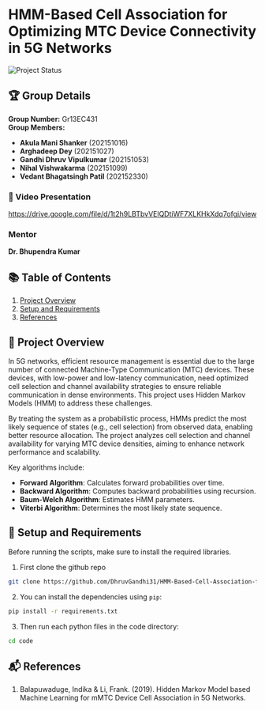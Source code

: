 # HMM-Based Cell Association for Optimizing MTC Device Connectivity in 5G Networks

![Project Status](https://img.shields.io/badge/Status-Finished-blue)

## 🏆 Group Details 
**Group Number:** Gr13EC431  
**Group Members:**
- **Akula Mani Shanker** (202151016)
- **Arghadeep Dey** (202151027)
- **Gandhi Dhruv Vipulkumar** (202151053)
- **Nihal Vishwakarma** (202151099)
- **Vedant Bhagatsingh Patil** (202152330)

### 🎥 Video Presentation
https://drive.google.com/file/d/1t2h9LBTbvVElQDtiWF7XLKHkXdq7ofgj/view

### Mentor
**Dr. Bhupendra Kumar**

## 📚 Table of Contents
1. [Project Overview](#project-overview)
2. [Setup and Requirements](#setup-and-requirements)
3. [References](#references)




## 🚀 Project Overview

In 5G networks, efficient resource management is essential due to the large number of connected Machine-Type Communication (MTC) devices. These devices, with low-power and low-latency communication, need optimized cell selection and channel availability strategies to ensure reliable communication in dense environments. This project uses Hidden Markov Models (HMM) to address these challenges.

By treating the system as a probabilistic process, HMMs predict the most likely sequence of states (e.g., cell selection) from observed data, enabling better resource allocation. The project analyzes cell selection and channel availability for varying MTC device densities, aiming to enhance network performance and scalability.

Key algorithms include:

- **Forward Algorithm**: Calculates forward probabilities over time.  
- **Backward Algorithm**: Computes backward probabilities using recursion.  
- **Baum-Welch Algorithm**: Estimates HMM parameters.  
- **Viterbi Algorithm**: Determines the most likely state sequence.



## 🔧 Setup and Requirements

Before running the scripts, make sure to install the required libraries.

1. First clone the github repo

```bash
git clone https://github.com/DhruvGandhi31/HMM-Based-Cell-Association-for-Optimizing-MTC-Device-Connectivity-in-5G-Network.git
```

2. You can install the dependencies using `pip`:

```bash
pip install -r requirements.txt
```

3. Then run each python files in the code directory:

```bash
cd code
```

## 📬 References
1. Balapuwaduge, Indika & Li, Frank. (2019). Hidden Markov Model based Machine Learning for mMTC Device Cell Association in 5G Networks. 